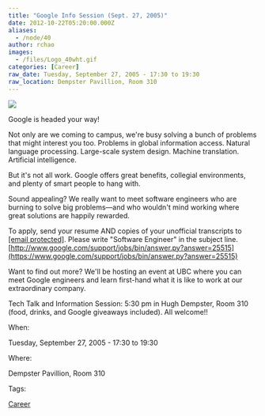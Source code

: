 ```yaml
---
title: "Google Info Session (Sept. 27, 2005)"
date: 2012-10-22T05:20:00.000Z
aliases:
  - /node/40
author: rchao
images:
  - /files/Logo_40wht.gif
categories: [Career]
raw_date: Tuesday, September 27, 2005 - 17:30 to 19:30
raw_location: Dempster Pavillion, Room 310
---
```


![](/files/Logo_40wht.gif)

Google is headed your way!

Not only are we coming to campus, we're busy solving a bunch of problems that might interest you too. Problems in global information access. Natural language processing. Large-scale system design. Machine translation. Artificial intelligence.

But it's not all work. Google offers great benefits, collegial environments, and plenty of smart people to hang with.

Sound appealing? We really want to meet software engineers who are burning to solve big problems—and who wouldn't mind working where great solutions are happily rewarded.

To apply, send your resume AND copies of your unofficial transcripts to [\[email protected\]](/cdn-cgi/l/email-protection#72111d1e1e171517181d10015927303132151d1d151e175c111d1f). Please write "Software Engineer" in the subject line. [http://www.google.com/support/jobs/bin/answer.py?answer=25515](https://www.google.com/support/jobs/bin/answer.py?answer=25515)

Want to find out more? We'll be hosting an event at UBC where you can meet Google engineers and learn first-hand what it is like to work at our extraordinary company.

Tech Talk and Information Session: 5:30 pm in Hugh Dempster, Room 310 (food, drinks, and Google giveaways included). All welcome!!

When: 

Tuesday, September 27, 2005 - 17:30 to 19:30

Where: 

Dempster Pavillion, Room 310

Tags: 

[Career](/career)
